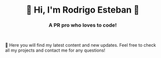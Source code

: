 <h1 align="center">👋 Hi, I'm Rodrigo Esteban 👋</h1>

<h3 align="center">A PR pro who loves to code!</h3>
<br/>

🌱 Here you will find my latest content and new updates. Feel free to check all my projects and contact me for any questions!
